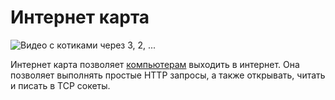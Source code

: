 # Интернет карта

![Видео с котиками через 3, 2, ...](oredict:opencomputers:internetCard)

Интернет карта позволяет [компьютерам](../general/computer.md) выходить в интернет. Она позволяет выполнять простые HTTP запросы, а также открывать, читать и писать в TCP сокеты.
